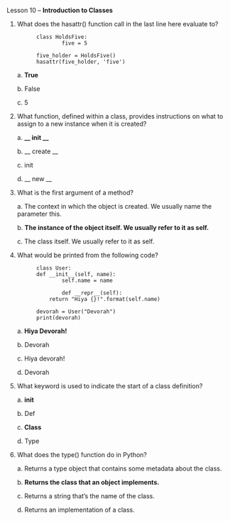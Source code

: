 Lesson 10 – **Introduction to Classes**

1.    What does the hasattr() function call in the last line here evaluate to?

                class HoldsFive:
                        five = 5

                five_holder = HoldsFive()
                hasattr(five_holder, 'five')

      a.      **True**
      
      b.      False
      
      c.	5

2.    What function, defined within a class, provides instructions on what to assign to a new instance when it is created?

      a.      **__ init __**

      b.        __ create __
       
      c.	init

      d.	__ new __

3.    What is the first argument of a method?

      a.      The context in which the object is created. We usually name the parameter this.

      b.      **The instance of the object itself. We usually refer to it as self.**

      c.      The class itself. We usually refer to it as self.

4.    What would be printed from the following code?

                class User:
 		        def __init__(self, name):
    			        self.name = name
    	 		
                        def __repr__(self):
   			        return "Hiya {}!".format(self.name)
  	
                devorah = User("Devorah")
                print(devorah)

      a.	**Hiya Devorah!**

      b.	Devorah

      c.	Hiya devorah!

      d.	Devorah

5.	What keyword is used to indicate the start of a class definition?

    a.  __init__
  
    b.  Def

    c.  **Class**

    d.  Type

6.	What does the type() function do in Python?

    a.  Returns a type object that contains some metadata about the class.

    b.  **Returns the class that an object implements.**

    c.  Returns a string that’s the name of the class.

    d.  Returns an implementation of a class.
